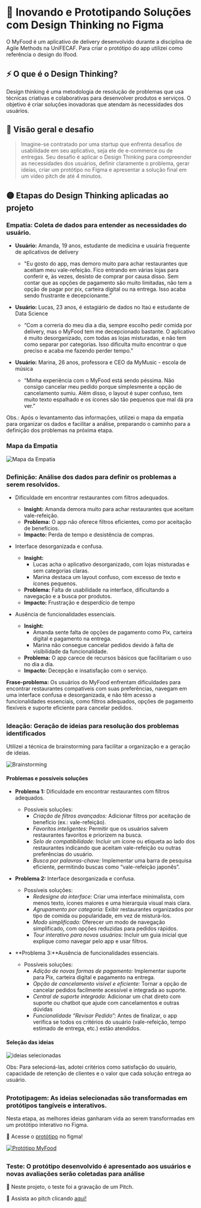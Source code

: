 # 🎯 Inovando e Prototipando Soluções com Design Thinking no Figma
O MyFood é um aplicativo de delivery desenvolvido durante a disciplina de Agile Methods na UniFECAF. Para criar o protótipo do app utilizei como referência o design do Ifood. 

## ⚡ O que é o Design Thinking?
Design thinking é uma metodologia de resolução de problemas que usa técnicas criativas e colaborativas para desenvolver produtos e serviços. O objetivo é criar soluções inovadoras que atendam às necessidades dos usuários. 

## 📌 Visão geral e desafio 
> Imagine-se contratado por uma startup que enfrenta desafios de usabilidade em seu aplicativo, seja ele de e-commerce ou de entregas. Seu desafio é aplicar o Design Thinking para compreender as necessidades dos usuários, definir claramente o problema, gerar ideias, criar um protótipo no Figma e apresentar a solução final em um vídeo pitch de até 4 minutos.

## 🟡 Etapas do Design Thinking aplicadas ao projeto
### **Empatia:** Coleta de dados para entender as necessidades do usuário. 
   - **Usuário:** Amanda, 19 anos, estudante de medicina e usuária frequente de
aplicativos de delivery
     - "Eu gosto do app, mas demoro muito para achar restaurantes que
        aceitam meu vale-refeição. Fico entrando em várias lojas para conferir e,
        às vezes, desisto de comprar por causa disso. Sem contar que as opções
        de pagamento são muito limitadas, não tem a opção de pagar por pix,
        carteira digital ou na entrega. Isso acaba sendo frustrante e
        decepcionante.”

   - **Usuário:** Lucas, 23 anos, é estagiário de dados no Itaú e estudante de Data
Science 
     - “Com a correria do meu dia a dia, sempre escolho pedir comida por
        delivery, mas o MyFood tem me decepcionado bastante. O aplicativo é
        muito desorganizado, com todas as lojas misturadas, e não tem como
        separar por categorias. Isso dificulta muito encontrar o que preciso e
        acaba me fazendo perder tempo.”

   - **Usuário:** Marina, 26 anos, professora e CEO da MyMusic - escola de música
     - “Minha experiência com o MyFood está sendo péssima. Não consigo
        cancelar meu pedido porque simplesmente a opção de cancelamento
        sumiu. Além disso, o layout é super confuso, tem muito texto espalhado
        e os ícones são tão pequenos que mal dá pra ver.” 

Obs.: Após o levantamento das informações, utilizei o mapa da empatia para organizar
os dados e facilitar a análise, preparando o caminho para a definição dos problemas na
próxima etapa. 

### Mapa da Empatia
![Mapa da Empatia](img01.png)

## 

### **Definição:** Análise dos dados para definir os problemas a serem resolvidos. 
   - Dificuldade em encontrar restaurantes com filtros adequados. 
     - **Insight:** Amanda demora muito para achar restaurantes que aceitam vale-refeição.
     - **Problema:** O app não oferece filtros eficientes, como por aceitação de benefícios.
     - **Impacto:** Perda de tempo e desistência de compras. 

   - Interface desorganizada e confusa.  
     - **Insight:** 
        - Lucas acha o aplicativo desorganizado, com lojas misturadas e
        sem categorias claras.
        - Marina destaca um layout confuso, com excesso de texto e
        ícones pequenos.
     - **Problema:** Falta de usabilidade na interface, dificultando a navegação e a busca por produtos.
     - **Impacto:** Frustração e desperdício de tempo 

   - Ausência de funcionalidades essenciais. 
     - **Insight:** 
        - Amanda sente falta de opções de pagamento como Pix, carteira digital e pagamento na entrega.
        - Marina não consegue cancelar pedidos devido à falta de visibilidade da funcionalidade.
     - **Problema:** O app carece de recursos básicos que facilitariam o uso no dia a dia.
     - **Impacto:** Decepção e insatisfação com o serviço.

**Frase-problema:** Os usuários do MyFood enfrentam dificuldades para encontrar
restaurantes compatíveis com suas preferências, navegam em uma interface confusa e
desorganizada, e não têm acesso a funcionalidades essenciais, como filtros adequados,
opções de pagamento flexíveis e suporte eficiente para cancelar pedidos. 

##

### **Ideação:** Geração de ideias para resolução dos problemas identificados
   Utilizei a técnica de brainstorming para facilitar a organização e a geração de ideias.

![Brainstorming](img02.png)

#### Problemas e possíveis soluções 

- **Problema 1:** Dificuldade em encontrar restaurantes com filtros adequados.
   - Possíveis soluções:
      - *Criação de filtros avançados:* Adicionar filtros por aceitação de benefício (ex.:
vale-refeição).
      - *Favoritos inteligentes:* Permitir que os usuários salvem restaurantes favoritos e
priorizem na busca.
      - *Selo de compatibilidade:* Incluir um ícone ou etiqueta ao lado dos restaurantes
indicando que aceitam vale-refeição ou outras preferências do usuário.
      - *Busca por palavras-chave:* Implementar uma barra de pesquisa eficiente,
permitindo buscas como “vale-refeição japonês”.

- **Problema 2:** Interface desorganizada e confusa.
   - Possíveis soluções:
      - *Redesigne da interface:* Criar uma interface minimalista, com menos texto, ícones maiores e uma hierarquia visual mais clara.
      - *Agrupamento por categoria:* Exibir restaurantes organizados por tipo de comida ou popularidade, em vez de misturá-los.
      - *Modo simplificado:* Oferecer um modo de navegação simplificado, com opções reduzidas para pedidos rápidos.
      - *Tour interativo para novos usuários:* Incluir um guia inicial que explique como navegar pelo app e usar filtros.

- **Problema 3:**Ausência de funcionalidades essenciais.
   - Possíveis soluções:
      - *Adição de novas formas de pagamento:* Implementar suporte para Pix, carteira digital e pagamento na entrega. 
      - *Opção de cancelamento visível e eficiente:* Tornar a opção de cancelar pedidos facilmente acessível e integrada ao suporte.
      - *Central de suporte integrada:* Adicionar um chat direto com suporte ou chatbot que ajude com cancelamentos e outras dúvidas
      - *Funcionalidade “Revisar Pedido”:* Antes de finalizar, o app verifica se todos os critérios do usuário (vale-refeição, tempo estimado de entrega, etc.) estão atendidos. 

#### Seleção das ideias
![ideias selecionadas](img03.png)

Obs: Para selecioná-las, adotei critérios como satisfação do usuário, capacidade de retenção de clientes e o valor que cada solução entrega ao usuário.

##

### **Prototipagem:** As ideias selecionadas são transformadas em protótipos tangíveis e interativos. 
   Nesta etapa, as melhores ideias ganharam vida ao serem transformadas em um protótipo interativo no Figma.
   
🔗 Acesse o [protótipo](https://www.figma.com/proto/ZuxblvHa4jwkuAdYBUyuYf/Untitled?t=iKQ2D97SXigNvXXO-0&scaling=scale-down&content-scaling=fixed&page-id=0%3A1&node-id=32-4&starting-point-node-id=32%3A4) no figma!   

[![Protótipo MyFood](img04.png)](https://www.figma.com/proto/ZuxblvHa4jwkuAdYBUyuYf/Untitled?t=iKQ2D97SXigNvXXO-0&scaling=scale-down&content-scaling=fixed&page-id=0%3A1&node-id=32-4&starting-point-node-id=32%3A4)

##

### **Teste:** O protótipo desenvolvido é apresentado aos usuários e novas avaliações serão coletadas para análise
📌 Neste projeto, o teste foi a gravação de um Pitch.

🔗 Assista ao pitch clicando [aqui!](https://youtu.be/-2CHE1YgotQ)

